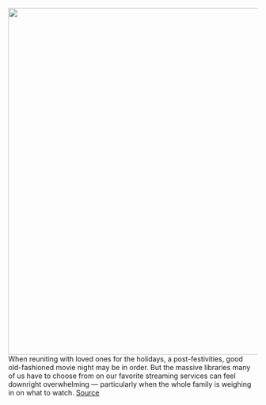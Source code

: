 <img src='https://cdn.vox-cdn.com/thumbor/vVGdKYtvZg7OJvdpbTjmI94IS7A=/0x0:3000x2000/1200x675/filters:focal(978x970:1458x1450)/cdn.vox-cdn.com/uploads/chorus_image/image/70305495/RoundUpArt_HULU.0.jpg' width='700px' /><br/>
When reuniting with loved ones for the holidays, a post-festivities, good old-fashioned movie night may be in order. But the massive libraries many of us have to choose from on our favorite streaming services can feel downright overwhelming — particularly when the whole family is weighing in on what to watch.
<a href='https://www.theverge.com/22828687/hulu-best-shows-movies-2021'> Source <a/>